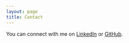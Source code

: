 ```yaml
---
layout: page
title: Contact
---
```


You can connect with me on [LinkedIn](https://www.linkedin.com/in/sokratis-papadopoulos/) or [GitHub](https://github.com/spapadopoulos).


<!---
If you are having any problems, any questions or suggestions, feel free to [tweet at me](https://twitter.com/intent/tweet?text=%40paululele), or [file a GitHub issue](https://github.com/lenpaul/lagrange/issues/new)
-->
